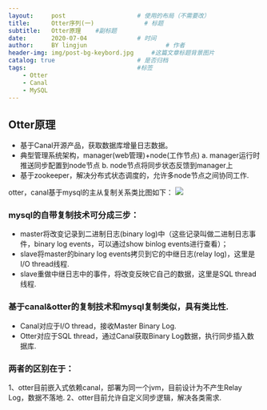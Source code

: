 ```yaml
---
layout:     post   				    # 使用的布局（不需要改）
title:      Otter序列(一) 				# 标题 
subtitle:   Otter原理    #副标题
date:       2020-07-04 				# 时间
author:     BY lingjun						# 作者
header-img: img/post-bg-keybord.jpg 	#这篇文章标题背景图片
catalog: true 						# 是否归档
tags:								#标签
    - Otter
    - Canal
    - MySQL
---
```


## Otter原理
- 基于Canal开源产品，获取数据库增量日志数据。 
- 典型管理系统架构，manager(web管理)+node(工作节点)
   a. manager运行时推送同步配置到node节点
   b. node节点将同步状态反馈到manager上
- 基于zookeeper，解决分布式状态调度的，允许多node节点之间协同工作.

otter，canal基于mysql的主从复制关系类比图如下：
![](https://i.loli.net/2020/09/22/LBoYR8r5xnXmq1M.png)

### mysql的自带复制技术可分成三步：
- master将改变记录到二进制日志(binary log)中（这些记录叫做二进制日志事件，binary log events，可以通过show binlog events进行查看）；
- slave将master的binary log events拷贝到它的中继日志(relay log)，这里是I/O thread线程.
- slave重做中继日志中的事件，将改变反映它自己的数据，这里是SQL thread线程.

### 基于canal&otter的复制技术和mysql复制类似，具有类比性.
- Canal对应于I/O thread，接收Master Binary Log.
- Otter对应于SQL thread，通过Canal获取Binary Log数据，执行同步插入数据库.

### 两者的区别在于：
1、otter目前嵌入式依赖canal，部署为同一个jvm，目前设计为不产生Relay Log，数据不落地.
2、otter目前允许自定义同步逻辑，解决各类需求.
